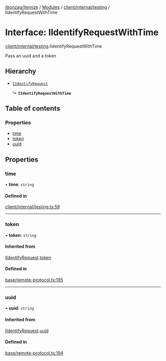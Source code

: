 [@onzag/itemize](../README.md) / [Modules](../modules.md) / [client/internal/testing](../modules/client_internal_testing.md) / IIdentifyRequestWithTime

# Interface: IIdentifyRequestWithTime

[client/internal/testing](../modules/client_internal_testing.md).IIdentifyRequestWithTime

Pass an uuid and a token

## Hierarchy

- [`IIdentifyRequest`](base_remote_protocol.IIdentifyRequest.md)

  ↳ **`IIdentifyRequestWithTime`**

## Table of contents

### Properties

- [time](client_internal_testing.IIdentifyRequestWithTime.md#time)
- [token](client_internal_testing.IIdentifyRequestWithTime.md#token)
- [uuid](client_internal_testing.IIdentifyRequestWithTime.md#uuid)

## Properties

### time

• **time**: `string`

#### Defined in

[client/internal/testing.ts:59](https://github.com/onzag/itemize/blob/59702dd5/client/internal/testing.ts#L59)

___

### token

• **token**: `string`

#### Inherited from

[IIdentifyRequest](base_remote_protocol.IIdentifyRequest.md).[token](base_remote_protocol.IIdentifyRequest.md#token)

#### Defined in

[base/remote-protocol.ts:195](https://github.com/onzag/itemize/blob/59702dd5/base/remote-protocol.ts#L195)

___

### uuid

• **uuid**: `string`

#### Inherited from

[IIdentifyRequest](base_remote_protocol.IIdentifyRequest.md).[uuid](base_remote_protocol.IIdentifyRequest.md#uuid)

#### Defined in

[base/remote-protocol.ts:194](https://github.com/onzag/itemize/blob/59702dd5/base/remote-protocol.ts#L194)
